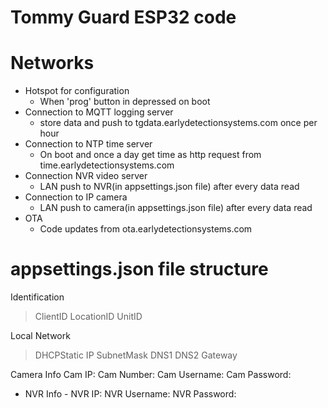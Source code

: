 # Tommy Guard ESP32 code

# Networks
- Hotspot for configuration
  - When 'prog' button in depressed on boot
- Connection to MQTT logging server
  - store data and push to tgdata.earlydetectionsystems.com once per hour
- Connection to NTP time server
  - On boot and once a day get time as http request from time.earlydetectionsystems.com
- Connection NVR video server
  - LAN push to NVR(in appsettings.json file) after every data read
- Connection to IP camera
  - LAN push to camera(in appsettings.json file) after every data read
- OTA
  - Code updates from ota.earlydetectionsystems.com
  
# appsettings.json file structure
Identification
>ClientID
>LocationID
>UnitID

Local Network
>DHCPStatic
>IP
>SubnetMask
>DNS1
>DNS2
>Gateway

Camera Info
Cam IP:
Cam Number:
Cam Username:
Cam Password:

- NVR Info -
NVR IP:
NVR Username:
NVR Password:



